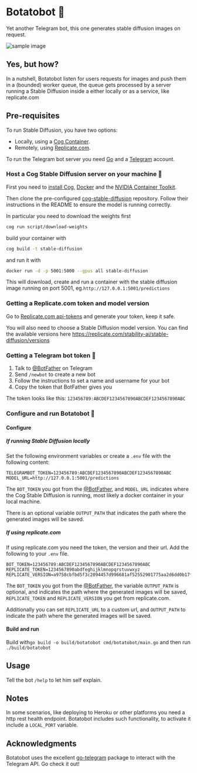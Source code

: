 # Botatobot 🥔

Yet another Telegram bot, this one generates stable diffusion images on request.

![sample image](https://user-images.githubusercontent.com/9478529/216794269-bedc1fa7-3a46-41aa-8ecd-c31175544d44.jpg)

## Yes, but how?

In a nutshell, Botatobot listen for users requests for images and push them in a (bounded) worker queue, the queue gets processed by a server running a Stable Diffusion inside a  either locally or as a service, like replicate.com

## Pre-requisites

To run Stable Diffusion, you have two options:

- Locally, using a [Cog Container](https://github.com/replicate/cog).
- Remotely, using [Replicate.com](https://www.replicate.com).

To run the Telegram bot server you need [Go](https://go.dev/doc/install) and a [Telegram](https://www.telegram.com) account.

### Host a Cog Stable Diffusion server on your machine 🐳

First you need to [install Cog](https://github.com/replicate/cog?tab=readme-ov-file#install), [Docker](https://docs.docker.com/get-docker/) and the [NVIDIA Container Toolkit](https://docs.nvidia.com/datacenter/cloud-native/container-toolkit/install-guide.html).

Then clone the pre-configured [cog-stable-diffusion](https://github.com/replicate/cog-stable-diffusion) repository. Follow their instructions in the README to ensure the model is running correctly.

In particular you need to download the weights first

```bash
cog run script/download-weights
```

build your container with

```bash
cog build -t stable-diffusion
```

and run it with

```bash
docker run -d -p 5001:5000 --gpus all stable-diffusion
```

This will download, create and run a container with the stable diffusion image running on port 5001, eg.`http://127.0.0.1:5001/predictions`

### Getting a Replicate.com token and model version

Go to [Replicate.com api-tokens](https://replicate.com/signin?next=/account/api-tokens) and generate your token, keep it safe.

You will also need to choose a Stable Diffusion model version. You can find the available versions here <https://replicate.com/stability-ai/stable-diffusion/versions>

### Getting a Telegram bot token 🤖

1. Talk to [@BotFather](https://t.me/BotFather) on Telegram
2. Send `/newbot` to create a new bot
3. Follow the instructions to set a name and username for your bot
4. Copy the token that BotFather gives you

The token looks like this: `123456789:ABCDEF1234567890ABCDEF1234567890ABC`

### Configure and run Botatobot 🥔

#### Configure

##### If running Stable Diffusion locally

Set the following environment variables or create a `.env` file with the following content:

```text
TELEGRAMBOT_TOKEN=123456789:ABCDEF1234567890ABCDEF1234567890ABC
MODEL_URL=http://127.0.0.1:5001/predictions
```

The `BOT_TOKEN` you got from the [@BotFather](https://t.me/BotFather), and `MODEL_URL` indicates where the Cog Stable Diffusion is running, most likely a docker container in your local machine.

There is an optional variable `OUTPUT_PATH` that indicates the path where the generated images will be saved.

##### If using replicate.com

If using replicate.com you need the token, the version and their url. Add the following to your `.env` file.

```text
BOT_TOKEN=123456789:ABCDEF1234567890ABCDEF1234567890ABC
REPLICATE_TOKEN=1234567890abdfeghijklmnopqrstuvwxyz
REPLICATE_VERSION=a9758cbfbd5f3c2094457d996681af52552901775aa2d6dd0b17fd15df959bef
```

The `BOT_TOKEN` you got from the [@BotFather](https://t.me/BotFather), the variable `OUTPUT_PATH` is optional, and indicates the path where the generated images will be saved, `REPLICATE_TOKEN` and `REPLICATE_VERSION` you get from replicate.com.

Additionally you can set `REPLICATE_URL` to a custom url, and `OUTPUT_PATH` to indicate the path where the generated images will be saved.

#### Build and run

Build with`go build -o build/botatobot cmd/botatobot/main.go` and then run `./build/botatobot`

## Usage

Tell the bot `/help` to let him self explain.

## Notes

In some scenarios, like deploying to Heroku or other platforms you need a http rest health endpoint. Botatobot includes such functionality, to activate it include a `LOCAL_PORT` variable.

## Acknowledgments

Botatobot uses the excellent [go-telegram](https://pkg.go.dev/github.com/go-telegram/bot) package to interact with the Telegram API. Go check it out!
